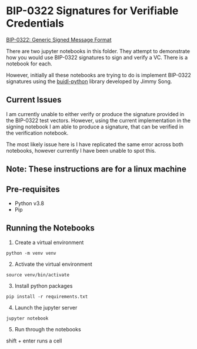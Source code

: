 # BIP-0322 Signatures for Verifiable Credentials

[BIP-0322: Generic Signed Message Format](https://github.com/bitcoin/bips/blob/master/bip-0322.mediawiki)

There are two jupyter notebooks in this folder. They attempt to demonstrate how you would use BIP-0322 signatures to sign and verify a VC. There is a notebook for each.

However, initially all these notebooks are trying to do is implement BIP-0322 signatures using the [buidl-python](https://github.com/buidl-bitcoin/buidl-python/) library developed by Jimmy Song. 

## Current Issues

I am currently unable to either verify or produce the signature provided in the BIP-0322 test vectors. However, using the current implementation in the signing notebook I am able to produce a signature, that can be verified in the verification notebook.

The most likely issue here is I have replicated the same error across both notebooks, however currently I have been unable to spot this.

## Note: These instructions are for a linux machine

## Pre-requisites

* Python v3.8
* Pip


## Running the Notebooks

1. Create a virtual environment
```
python -m venv venv
```

2. Activate the virtual environment
```
source venv/bin/activate
```

3. Install python packages
```
pip install -r requirements.txt
```

4. Launch the jupyter server
```
jupyter notebook
```

5. Run through the notebooks

shift + enter runs a cell